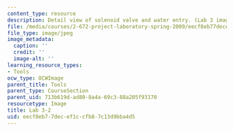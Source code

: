 ```yaml
---
content_type: resource
description: Detail view of solenoid valve and water entry. (Lab 3 image)
file: /media/courses/2-672-project-laboratory-spring-2009/eecf8eb77decef1ccfb87c13d9bba4d5_lab32.jpg
file_type: image/jpeg
image_metadata:
  caption: ''
  credit: ''
  image-alt: ''
learning_resource_types:
- Tools
ocw_type: OCWImage
parent_title: Tools
parent_type: CourseSection
parent_uid: 713b619d-ad80-8a4a-69c3-88a205f93170
resourcetype: Image
title: Lab 3-2
uid: eecf8eb7-7dec-ef1c-cfb8-7c13d9bba4d5
---
```

